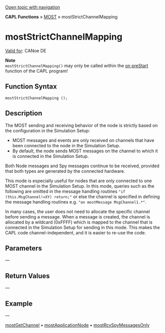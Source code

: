 [Open topic with navigation](../../../../../CANoeDEFamily.htm#Topics/CAPLFunctions/MOST/Functions/CAPLfunctionMOSTStrictChannelMapping.md)

**CAPL Functions** » [MOST](../CAPLfunctionsMOSTOverview.md) » mostStrictChannelMapping

# mostStrictChannelMapping

[Valid for](../../../Shared/FeatureAvailability.md): CANoe DE

**Note**  
`mostStrictChannelMapping()` may only be called within the [on preStart](../../Other/EventProcedures/CAPLfunctionsEventproceduresMeasurementSystem.md) function of the CAPL program!

## Function Syntax

`mostStrictChannelMapping ();`

## Description

The MOST sending and receiving behavior of the node is strictly based on the configuration in the Simulation Setup:

- MOST messages and events are only received on channels that have been connected to the node in the Simulation Setup.
- By default, the node sends MOST messages on the channel to which it is connected in the Simulation Setup.

Both Node messages and Spy messages continue to be received, provided that both types are generated by the connected hardware.

This mode is especially useful for nodes that are only connected to one MOST channel in the Simulation Setup. In this mode, queries such as the following are omitted in the message handling routines `"if (this.MsgChannel!=XY) return;"` or else the channel is specified in defining the message handling routines e.g. `"on mostMessage MsgChannel1.*"`.

In many cases, the user does not need to allocate the specific channel before sending a message. When a message is created, the channel is allocated by a wildcard (0xFFFF) which is mapped to the channel that is connected in the Simulation Setup for sending in this mode. This makes the CAPL code channel-independent, and it is easier to re-use the code.

## Parameters

—

## Return Values

—

## Example

—

[mostGetChannel](CAPLfunctionMOSTGetChannel.md) • [mostApplicationNode](CAPLfunctionMOSTApplicationNode.md) • [mostRcvSpyMessagesOnly](CAPLfunctionMOSTRCVSpyMessagesOnly.md)
